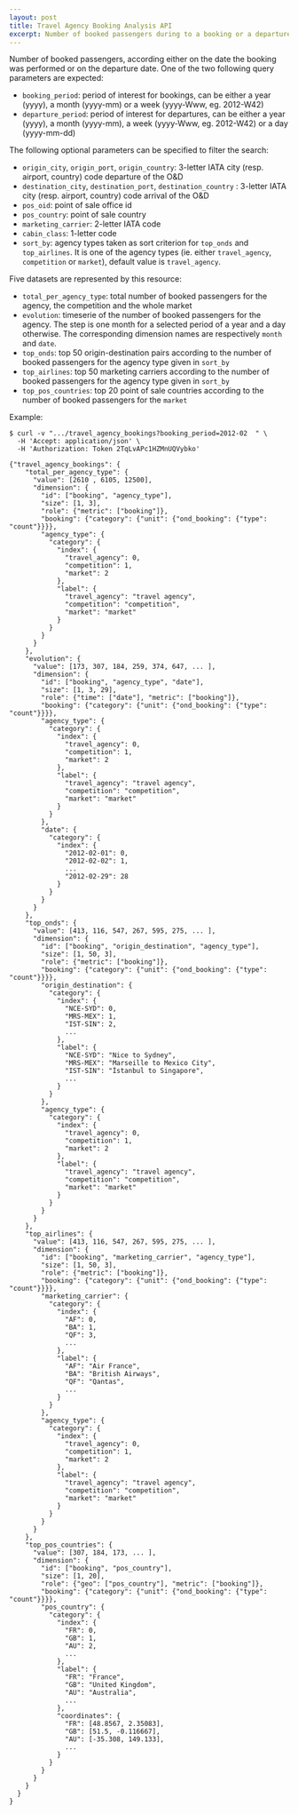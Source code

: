 ```yaml
---
layout: post
title: Travel Agency Booking Analysis API
excerpt: Number of booked passengers during to a booking or a departure period of time
---
```


Number of booked passengers, according either on the date the booking was performed or on the departure date.
One of the two following query parameters are expected:
* `booking_period`: period of interest for bookings, can be either a year (yyyy), a month (yyyy-mm) or a week (yyyy-Www, eg. 2012-W42)
* `departure_period`: period of interest for departures, can be either a year (yyyy), a month (yyyy-mm), a week (yyyy-Www, eg. 2012-W42) or a day (yyyy-mm-dd)

The following optional parameters can be specified to filter the search:
* `origin_city`, `origin_port`, `origin_country`: 3-letter IATA city (resp. airport, country) code departure of the O&D
* `destination_city`, `destination_port`, `destination_country` : 3-letter IATA city (resp. airport, country) code arrival of the O&D
* `pos_oid`: point of sale office id
* `pos_country`: point of sale country
* `marketing_carrier`: 2-letter IATA code
* `cabin_class`: 1-letter code
* `sort_by`: agency types taken as sort criterion for `top_onds` and `top_airlines`. It is one of the agency types (ie. either `travel_agency`, `competition` or `market`), default value is `travel_agency`.

Five datasets are represented by this resource:
* `total_per_agency_type`: total number of booked passengers for the agency, the competition and the whole market
* `evolution`: timeserie of the number of booked passengers for the agency. The step is one month for a selected period of a year and a day otherwise. The corresponding dimension names are respectively `month` and `date`.
* `top_onds`: top 50 origin-destination pairs according to the number of booked passengers for the agency type given in `sort_by`
* `top_airlines`: top 50 marketing carriers according to the number of booked passengers for the agency type given in `sort_by`
* `top_pos_countries`: top 20 point of sale countries according to the number of booked passengers for the `market`

Example:

    $ curl -v ".../travel_agency_bookings?booking_period=2012-02  " \
      -H 'Accept: application/json' \
      -H 'Authorization: Token 2TqLvAPc1HZMnUQVybko'

    {"travel_agency_bookings": {
        "total_per_agency_type": {
          "value": [2610 , 6105, 12500],
          "dimension": {
            "id": ["booking", "agency_type"],
            "size": [1, 3],
            "role": {"metric": ["booking"]},
            "booking": {"category": {"unit": {"ond_booking": {"type": "count"}}}},
            "agency_type": {
              "category": {
                "index": {
                  "travel_agency": 0,
                  "competition": 1,
                  "market": 2
                },
                "label": {
                  "travel_agency": "travel agency",
                  "competition": "competition",
                  "market": "market"
                }
              }
            }
          }
        },
        "evolution": {
          "value": [173, 307, 184, 259, 374, 647, ... ],
          "dimension": {
            "id": ["booking", "agency_type", "date"],
            "size": [1, 3, 29],
            "role": {"time": ["date"], "metric": ["booking"]},
            "booking": {"category": {"unit": {"ond_booking": {"type": "count"}}}},
            "agency_type": {
              "category": {
                "index": {
                  "travel_agency": 0,
                  "competition": 1,
                  "market": 2
                },
                "label": {
                  "travel_agency": "travel agency",
                  "competition": "competition",
                  "market": "market"
                }
              }
            },
            "date": {
              "category": {
                "index": {
                  "2012-02-01": 0,
                  "2012-02-02": 1,
                  ...
                  "2012-02-29": 28
                }
              }
            }
          }
        },
        "top_onds": {
          "value": [413, 116, 547, 267, 595, 275, ... ],
          "dimension": {
            "id": ["booking", "origin_destination", "agency_type"],
            "size": [1, 50, 3],
            "role": {"metric": ["booking"]},
            "booking": {"category": {"unit": {"ond_booking": {"type": "count"}}}},
            "origin_destination": {
              "category": {
                "index": {
                  "NCE-SYD": 0,
                  "MRS-MEX": 1,
                  "IST-SIN": 2,
                  ...
                },
                "label": {
                  "NCE-SYD": "Nice to Sydney",
                  "MRS-MEX": "Marseille to Mexico City",
                  "IST-SIN": "İstanbul to Singapore",
                  ...
                }
              }
            },
            "agency_type": {
              "category": {
                "index": {
                  "travel_agency": 0,
                  "competition": 1,
                  "market": 2
                },
                "label": {
                  "travel_agency": "travel agency",
                  "competition": "competition",
                  "market": "market"
                }
              }
            }
          }
        },
        "top_airlines": {
          "value": [413, 116, 547, 267, 595, 275, ... ],
          "dimension": {
            "id": ["booking", "marketing_carrier", "agency_type"],
            "size": [1, 50, 3],
            "role": {"metric": ["booking"]},
            "booking": {"category": {"unit": {"ond_booking": {"type": "count"}}}},
            "marketing_carrier": {
              "category": {
                "index": {
                  "AF": 0,
                  "BA": 1,
                  "QF": 3,
                  ...
                },
                "label": {
                  "AF": "Air France",
                  "BA": "British Airways",
                  "QF": "Qantas",
                  ...
                }
              }
            },
            "agency_type": {
              "category": {
                "index": {
                  "travel_agency": 0,
                  "competition": 1,
                  "market": 2
                },
                "label": {
                  "travel_agency": "travel agency",
                  "competition": "competition",
                  "market": "market"
                }
              }
            }
          }
        },
        "top_pos_countries": {
          "value": [307, 184, 173, ... ],
          "dimension": {
            "id": ["booking", "pos_country"],
            "size": [1, 20],
            "role": {"geo": ["pos_country"], "metric": ["booking"]},
            "booking": {"category": {"unit": {"ond_booking": {"type": "count"}}}},
            "pos_country": {
              "category": {
                "index": {
                  "FR": 0,
                  "GB": 1,
                  "AU": 2,
                  ...
                },
                "label": {
                  "FR": "France",
                  "GB": "United Kingdom",
                  "AU": "Australia",
                  ...
                },
                "coordinates": {
                  "FR": [48.8567, 2.35083],
                  "GB": [51.5, -0.116667],
                  "AU": [-35.308, 149.133],
                  ...
                }
              }
            }
          }
        }
      }
    }

